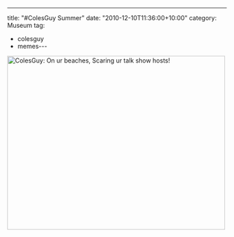 ---
title: "#ColesGuy Summer"
date: "2010-12-10T11:36:00+10:00"
category: Museum
tag:
- colesguy
- memes---
<p><img src="https://rubenerd.com/files/2010/colesguy-summer.png" alt="ColesGuy: On ur beaches, Scaring ur talk show hosts!" style="width:500px; height:400px" /></p>

